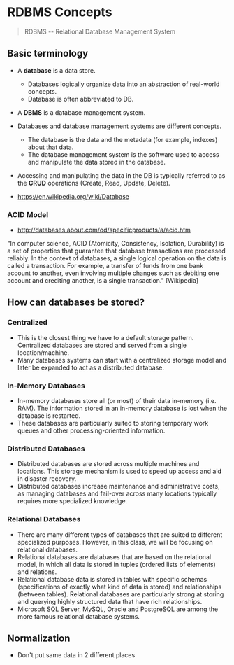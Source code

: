 # RDBMS Concepts

> RDBMS -- Relational Database Management System

## Basic terminology  

* A **database** is a data store.
  * Databases logically organize data into an abstraction of real-world concepts.
  * Database is often abbreviated to DB.
* A **DBMS** is a database management system.
* Databases and database management systems are different concepts.
   * The database is the data and the metadata (for example, indexes) about that data.
   * The database management system is the software used to access and manipulate the data stored in the database.
* Accessing and manipulating the data in the DB is typically referred to as the **CRUD** operations (Create, Read, Update, Delete).

* https://en.wikipedia.org/wiki/Database

### ACID Model
* http://databases.about.com/od/specificproducts/a/acid.htm

"In computer science, ACID (Atomicity, Consistency, Isolation, Durability) is a set of properties that guarantee that database transactions are processed reliably. In the context of databases, a single logical operation on the data is called a transaction. For example, a transfer of funds from one bank account to another, even involving multiple changes such as debiting one account and crediting another, is a single transaction." [Wikipedia]

## How can databases be stored?

### Centralized

* This is the closest thing we have to a default storage pattern. Centralized databases are stored and served from a single location/machine.
* Many databases systems can start with a centralized storage model and later be expanded to act as a distributed database.

### In-Memory Databases

* In-memory databases store all (or most) of their data in-memory (i.e. RAM). The information stored in an in-memory database is lost when the database is restarted.
* These databases are particularly suited to storing temporary work queues and other processing-oriented information.

### Distributed Databases

* Distributed databases are stored across multiple machines and locations. This storage mechanism is used to speed up access and aid in disaster recovery.
* Distributed databases increase maintenance and administrative costs, as managing databases and fail-over across many locations typically requires more specialized knowledge.

### Relational Databases

* There are many different types of databases that are suited to different specialized purposes.  However, in this class, we will be focusing on relational databases.
* Relational databases are databases that are based on the relational model, in which all data is stored in tuples (ordered lists of elements) and relations.
* Relational database data is stored in tables with specific schemas (specifications of exactly what kind of data is stored) and relationships (between tables).
Relational databases are particularly strong at storing and querying highly structured data that have rich relationships.
* Microsoft SQL Server, MySQL, Oracle and PostgreSQL are among the more famous relational database systems.

## Normalization

* Don't put same data in 2 different places

